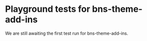 # Playground tests for bns-theme-add-ins
We are still awaiting the first test run for bns-theme-add-ins.
